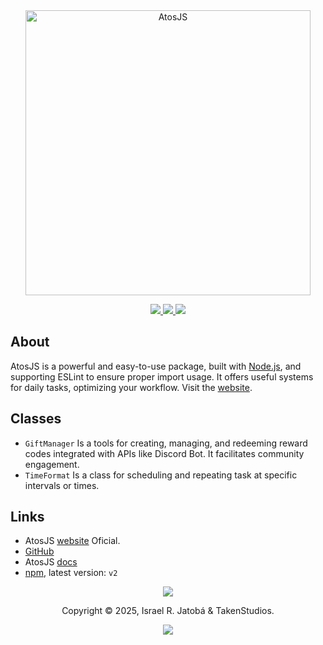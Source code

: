 <div align="center">
  <img src="https://i.imgur.com/giy9KEe.png" width="456" alt="AtosJS"></img>
  
  <p>
  <!-- AtosJS badges -->
  <a href="https://www.npmjs.com/package/atosjs">
    <img src="https://img.shields.io/npm/v/atosjs?style=for-the-badge&color=36a5f4&label=npm&logo=npm" />
  </a>
  <a href="https://www.npmjs.com/package/atosjs">
    <img src="https://img.shields.io/npm/dt/atosjs?style=for-the-badge&color=f5a97f&label=downloads&logo=npm" />
  </a>
  <a href="https://github.com/yeyTaken/atosjs">
    <img src="https://img.shields.io/badge/github-atosjs-8da6ce?style=for-the-badge&logo=github" />
  </a>
</p>
</div>

## About
AtosJS is a powerful and easy-to-use package, built with [Node.js](https://nodejs.org/), and supporting ESLint to ensure proper import usage. It offers useful systems for daily tasks, optimizing your workflow. Visit the [website](https://atos.js.org/).

## Classes
- `GiftManager` Is a tools for creating, managing, and redeeming reward codes  integrated with APIs like Discord Bot. It facilitates community engagement.
- `TimeFormat` Is a class for scheduling and repeating task at specific intervals or times.

## Links
- AtosJS [website](https://atos.js.org/) Oficial.
- [GitHub](https://github.com/yeyTaken/atosjs)
- AtosJS [docs](https://atos.js.org/docs)
- [npm](https://www.npmjs.com/package/atosjs), latest version: `v2`

<p align="center">
  <img src="https://raw.githubusercontent.com/catppuccin/catppuccin/main/assets/footers/gray0_ctp_on_line.svg?sanitize=true"></img>
</p>

<p align="center">
  Copyright &copy; 2025, Israel R. Jatobá & TakenStudios.
</p>

<p align="center">
  <a href="https://github.com/yeyTaken/atosjs/blob/master/LICENSE">
    <img src="https://img.shields.io/github/license/yeyTaken/atosjs?style=for-the-badge&color=b7bdf8" />
  </a>
</p>
